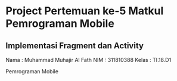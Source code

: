 # Project Pertemuan ke-5 Matkul Pemrograman Mobile
## Implementasi Fragment dan Activity

Nama	: Muhammad Muhajir Al Fath
NIM	: 311810388
Kelas	: TI.18.D1 

Pemrograman Mobile
